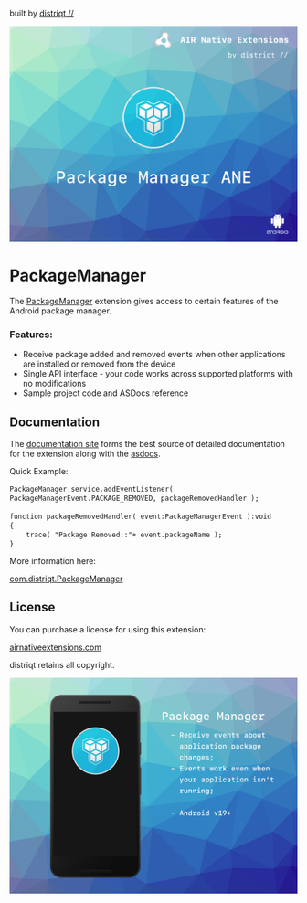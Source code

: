 built by [distriqt //](https://airnativeextensions.com) 

![](images/hero.png)

# PackageManager

The [PackageManager](https://airnativeextensions.com/extension/com.distriqt.PackageManager) extension gives access to certain features of the Android package manager.


### Features:

- Receive package added and removed events when other applications are installed or removed from the device
- Single API interface - your code works across supported platforms with no modifications
- Sample project code and ASDocs reference



## Documentation


The [documentation site](https://docs.airnativeextensions.com/docs/packagemanager/) forms the best source of detailed documentation for the extension along with the [asdocs](https://docs.airnativeextensions.com/asdocs/packagemanager). 


Quick Example: 

```as3
PackageManager.service.addEventListener( PackageManagerEvent.PACKAGE_REMOVED, packageRemovedHandler );
		
function packageRemovedHandler( event:PackageManagerEvent ):void
{
	trace( "Package Removed::"+ event.packageName );
}
```

More information here: 

[com.distriqt.PackageManager](https://airnativeextensions.com/extension/com.distriqt.PackageManager)


## License

You can purchase a license for using this extension:

[airnativeextensions.com](https://airnativeextensions.com/)

distriqt retains all copyright.



![](images/promo.png)



